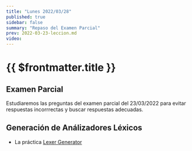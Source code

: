 ```yaml
---
title: "Lunes 2022/03/28"
published: true
sidebar: false
summary: "Repaso del Examen Parcial"
prev: 2022-03-23-leccion.md
video:
---
```


# {{ $frontmatter.title }}

## Examen Parcial 

Estudiaremos las preguntas del examen parcial del 23/03/2022 para  evitar respuestas incorrrectas y buscar respuestas adecuadas.


## Generación de Análizadores Léxicos

* La práctica [Lexer Generator](/practicas/lexer-generator.html)



